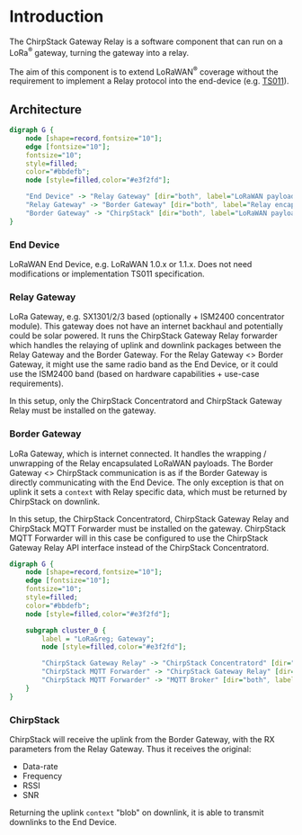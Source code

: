 # Introduction

The ChirpStack Gateway Relay is a software component that can run on a
LoRa<sup>&reg;</sup> gateway, turning the gateway into a relay.

The aim of this component is to extend LoRaWAN<sup>&reg;</sup> coverage without
the requirement to implement a Relay protocol into the end-device
(e.g. [TS011](https://resources.lora-alliance.org/technical-specifications/ts011-1-0-0-relay)).

## Architecture

```dot process
digraph G {
    node [shape=record,fontsize="10"];
    edge [fontsize="10"];
    fontsize="10";
    style=filled;
    color="#bbdefb";
    node [style=filled,color="#e3f2fd"];

    "End Device" -> "Relay Gateway" [dir="both", label="LoRaWAN payload"];
    "Relay Gateway" -> "Border Gateway" [dir="both", label="Relay encapsulated LoRaWAN payload"];
    "Border Gateway" -> "ChirpStack" [dir="both", label="LoRaWAN payload + Relay context"];
}
```

### End Device

LoRaWAN End Device, e.g. LoRaWAN 1.0.x or 1.1.x. Does not need modifications
or implementation TS011 specification.

### Relay Gateway

LoRa Gateway, e.g. SX1301/2/3 based (optionally + ISM2400 concentrator module).
This gateway does not have an internet backhaul and potentially could be solar
powered. It runs the ChirpStack Gateway Relay forwarder which handles the
relaying of uplink and downlink packages between the Relay Gateway and the
Border Gateway. For the Relay Gateway <> Border Gateway, it might use the same
radio band as the End Device, or it could use the ISM2400 band (based on
hardware capabilities + use-case requirements).

In this setup, only the ChirpStack Concentratord and ChirpStack Gateway Relay
must be installed on the gateway.

### Border Gateway

LoRa Gateway, which is internet connected. It handles the wrapping / unwrapping
of the Relay encapsulated LoRaWAN payloads. The Border Gateway <> ChirpStack
communication is as if the Border Gateway is directly communicating with the
End Device. The only exception is that on uplink it sets a `context` with Relay
specific data, which must be returned by ChirpStack on downlink.

In this setup, the ChirpStack Concentratord, ChirpStack Gateway Relay and
ChirpStack MQTT Forwarder must be installed on the gateway. ChirpStack MQTT
Forwarder will in this case be configured to use the ChirpStack Gateway Relay
API interface instead of the ChirpStack Concentratord.


```dot process
digraph G {
    node [shape=record,fontsize="10"];
    edge [fontsize="10"];
    fontsize="10";
    style=filled;
    color="#bbdefb";
    node [style=filled,color="#e3f2fd"];

    subgraph cluster_0 {
        label = "LoRa&reg; Gateway";
        node [style=filled,color="#e3f2fd"];

        "ChirpStack Gateway Relay" -> "ChirpStack Concentratord" [dir="both", label="ZeroMQ"];
        "ChirpStack MQTT Forwarder" -> "ChirpStack Gateway Relay" [dir="both", label="ZeroMQ"];
        "ChirpStack MQTT Forwarder" -> "MQTT Broker" [dir="both", label="MQTT"];
    }
}
```


### ChirpStack

ChirpStack will receive the uplink from the Border Gateway, with the RX
parameters from the Relay Gateway. Thus it receives the original:

* Data-rate
* Frequency
* RSSI
* SNR

Returning the uplink `context` "blob" on downlink, it is able to transmit
downlinks to the End Device.
